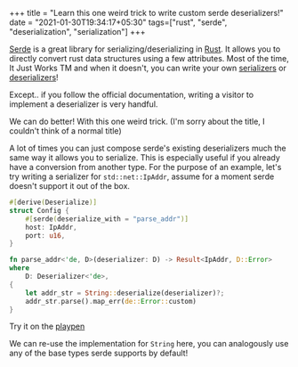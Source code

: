 +++
title = "Learn this one weird trick to write custom serde deserializers!"
date = "2021-01-30T19:34:17+05:30"
tags=["rust", "serde", "deserialization", "serialization"]
+++

[Serde](https://serde.rs/) is a great library for serializing/deserializing in [Rust](https://www.rust-lang.org/). It allows you to directly convert rust data structures using a few attributes.
Most of the time, It Just Works TM and when it doesn't, you can write your own [serializers](https://serde.rs/impl-serialize.html) or [deserializers](https://serde.rs/impl-deserialize.html)!

Except.. if you follow the official documentation, writing a visitor to implement a deserializer is very handful.

We can do better! With this one weird trick. (I'm sorry about the title, I couldn't think of a normal title) 

A lot of times you can just compose serde's existing deserializers much the same way it allows you to serialize.
This is especially useful if you already have a conversion from another type.
For the purpose of an example, let's try writing a serializer for `std::net::IpAddr`, assume for a moment serde doesn't support it out of the box.

```rs
#[derive(Deserialize)]
struct Config {
    #[serde(deserialize_with = "parse_addr")]
    host: IpAddr,
    port: u16,
}

fn parse_addr<'de, D>(deserializer: D) -> Result<IpAddr, D::Error>
where
    D: Deserializer<'de>,
{
    let addr_str = String::deserialize(deserializer)?;
    addr_str.parse().map_err(de::Error::custom)
}
```
Try it on the [playpen](https://play.rust-lang.org/?version=stable&mode=debug&edition=2018&gist=4c4c21fe24ea0381b2d4d118cc56bdd0)

We can re-use the implementation for `String` here, you can analogously use any of the base types serde supports by default!

